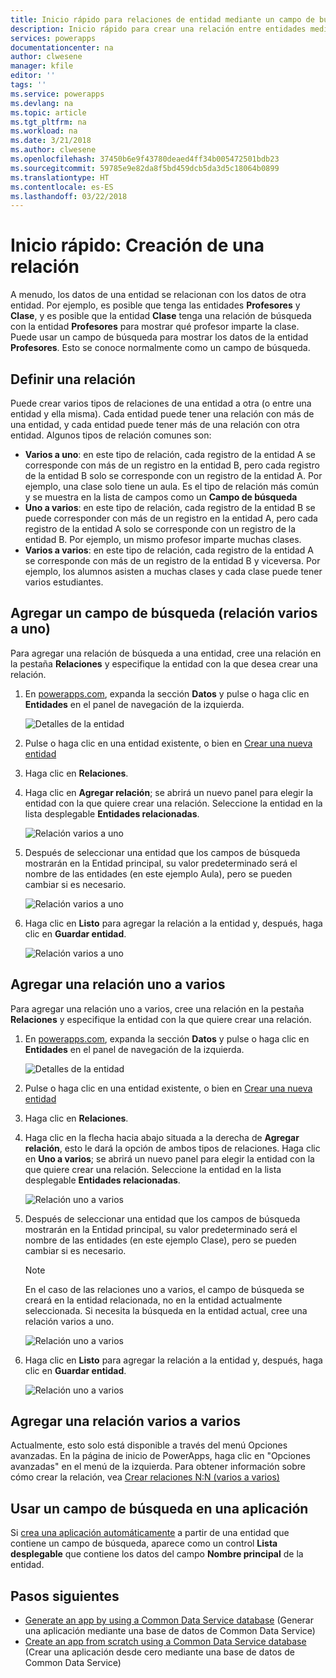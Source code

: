 ```yaml
---
title: Inicio rápido para relaciones de entidad mediante un campo de búsqueda | Microsoft Docs
description: Inicio rápido para crear una relación entre entidades mediante un campo de búsqueda.
services: powerapps
documentationcenter: na
author: clwesene
manager: kfile
editor: ''
tags: ''
ms.service: powerapps
ms.devlang: na
ms.topic: article
ms.tgt_pltfrm: na
ms.workload: na
ms.date: 3/21/2018
ms.author: clwesene
ms.openlocfilehash: 37450b6e9f43780deaed4ff34b005472501bdb23
ms.sourcegitcommit: 59785e9e82da8f5bd459dcb5da3d5c18064b0899
ms.translationtype: HT
ms.contentlocale: es-ES
ms.lasthandoff: 03/22/2018
---
```

# <a name="quickstart-create-a-relationship"></a>Inicio rápido: Creación de una relación
A menudo, los datos de una entidad se relacionan con los datos de otra entidad. Por ejemplo, es posible que tenga las entidades **Profesores** y **Clase**, y es posible que la entidad **Clase** tenga una relación de búsqueda con la entidad **Profesores** para mostrar qué profesor imparte la clase. Puede usar un campo de búsqueda para mostrar los datos de la entidad **Profesores**. Esto se conoce normalmente como un campo de búsqueda.

## <a name="define-a-relationship"></a>Definir una relación
Puede crear varios tipos de relaciones de una entidad a otra (o entre una entidad y ella misma). Cada entidad puede tener una relación con más de una entidad, y cada entidad puede tener más de una relación con otra entidad. Algunos tipos de relación comunes son:


* **Varios a uno**: en este tipo de relación, cada registro de la entidad A se corresponde con más de un registro en la entidad B, pero cada registro de la entidad B solo se corresponde con un registro de la entidad A. Por ejemplo, una clase solo tiene un aula. Es el tipo de relación más común y se muestra en la lista de campos como un **Campo de búsqueda**
* **Uno a varios**: en este tipo de relación, cada registro de la entidad B se puede corresponder con más de un registro en la entidad A, pero cada registro de la entidad A solo se corresponde con un registro de la entidad B. Por ejemplo, un mismo profesor imparte muchas clases.
* **Varios a varios**: en este tipo de relación, cada registro de la entidad A se corresponde con más de un registro de la entidad B y viceversa. Por ejemplo, los alumnos asisten a muchas clases y cada clase puede tener varios estudiantes.

## <a name="add-a-lookup-field-many-to-one-relationship"></a>Agregar un campo de búsqueda (relación varios a uno)

Para agregar una relación de búsqueda a una entidad, cree una relación en la pestaña **Relaciones** y especifique la entidad con la que desea crear una relación.

1. En [powerapps.com](https://web.powerapps.com), expanda la sección **Datos** y pulse o haga clic en **Entidades** en el panel de navegación de la izquierda.

    ![Detalles de la entidad](./media/data-platform-cds-create-entity/entitylist.png "Lista de entidades")

2. Pulse o haga clic en una entidad existente, o bien en [Crear una nueva entidad](data-platform-create-entity.md)

3. Haga clic en **Relaciones**.

4. Haga clic en **Agregar relación**; se abrirá un nuevo panel para elegir la entidad con la que quiere crear una relación. Seleccione la entidad en la lista desplegable **Entidades relacionadas**.

    ![Relación varios a uno](./media/data-platform-cds-newrelationship/manytoone-1.png "Many to One Relationship")

5. Después de seleccionar una entidad que los campos de búsqueda mostrarán en la Entidad principal, su valor predeterminado será el nombre de las entidades (en este ejemplo Aula), pero se pueden cambiar si es necesario.

    ![Relación varios a uno](./media/data-platform-cds-newrelationship/manytoone-2.png "Many to One Relationship")

6. Haga clic en **Listo** para agregar la relación a la entidad y, después, haga clic en **Guardar entidad**.

    ![Relación varios a uno](./media/data-platform-cds-newrelationship/manytoone-3.png "Many to One Relationship")

## <a name="add-a-one-to-many-relationship"></a>Agregar una relación uno a varios

Para agregar una relación uno a varios, cree una relación en la pestaña **Relaciones** y especifique la entidad con la que quiere crear una relación.

1. En [powerapps.com](https://web.powerapps.com), expanda la sección **Datos** y pulse o haga clic en **Entidades** en el panel de navegación de la izquierda.

    ![Detalles de la entidad](./media/data-platform-cds-create-entity/entitylist.png "Lista de entidades")

2. Pulse o haga clic en una entidad existente, o bien en [Crear una nueva entidad](data-platform-create-entity.md)

3. Haga clic en **Relaciones**.

4. Haga clic en la flecha hacia abajo situada a la derecha de **Agregar relación**, esto le dará la opción de ambos tipos de relaciones. Haga clic en **Uno a varios**; se abrirá un nuevo panel para elegir la entidad con la que quiere crear una relación. Seleccione la entidad en la lista desplegable **Entidades relacionadas**.

    ![Relación uno a varios](./media/data-platform-cds-newrelationship/onetomany-1.png "One to Many Relationship")

5. Después de seleccionar una entidad que los campos de búsqueda mostrarán en la Entidad principal, su valor predeterminado será el nombre de las entidades (en este ejemplo Clase), pero se pueden cambiar si es necesario.

    > [!NOTE]
    > En el caso de las relaciones uno a varios, el campo de búsqueda se creará en la entidad relacionada, no en la entidad actualmente seleccionada. Si necesita la búsqueda en la entidad actual, cree una relación varios a uno.

    ![Relación uno a varios](./media/data-platform-cds-newrelationship/onetomany-2.png "One to Many Relationship")

6. Haga clic en **Listo** para agregar la relación a la entidad y, después, haga clic en **Guardar entidad**.

    ![Relación uno a varios](./media/data-platform-cds-newrelationship/onetomany-3.png "One to Many Relationship")

## <a name="add-a-many-to-many-relationship"></a>Agregar una relación varios a varios

Actualmente, esto solo está disponible a través del menú Opciones avanzadas. En la página de inicio de PowerApps, haga clic en "Opciones avanzadas" en el menú de la izquierda. Para obtener información sobre cómo crear la relación, vea [Crear relaciones N:N (varios a varios)](/dynamics365/customer-engagement/customize/create-and-edit-nn-many-to-many-relationships)

## <a name="use-a-lookup-field-in-an-app"></a>Usar un campo de búsqueda en una aplicación
Si [crea una aplicación automáticamente](../canvas-apps/data-platform-create-app.md) a partir de una entidad que contiene un campo de búsqueda, aparece como un control **Lista desplegable** que contiene los datos del campo **Nombre principal** de la entidad.

## <a name="next-steps"></a>Pasos siguientes
* [Generate an app by using a Common Data Service database](../canvas-apps/data-platform-create-app.md) (Generar una aplicación mediante una base de datos de Common Data Service)
* [Create an app from scratch using a Common Data Service database](../canvas-apps/data-platform-create-app-scratch.md) (Crear una aplicación desde cero mediante una base de datos de Common Data Service)

